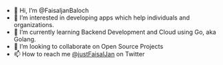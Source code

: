 - 👋 Hi, I’m @FaisaljanBaloch
- 👀 I’m interested in developing apps which help individuals and organizations.
- 🌱 I’m currently learning Backend Development and Cloud using Go, aka Golang.
- 💞️ I’m looking to collaborate on Open Source Projects
- 📫 How to reach me [@justFaisalJan](https://twitter.com/justFaisaljan) on Twitter

<!---
FaisaljanBaloch/FaisaljanBaloch is a ✨ special ✨ repository because its `README.md` (this file) appears on your GitHub profile.
You can click the Preview link to take a look at your changes.
--->
